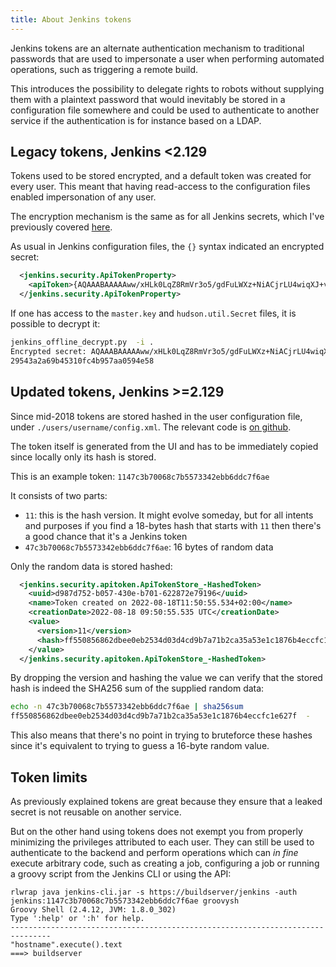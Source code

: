 ```yaml
---
title: About Jenkins tokens
---
```


Jenkins tokens are an alternate authentication mechanism to traditional passwords that are used to impersonate a user when performing automated operations, such as triggering a remote build.

This introduces the possibility to delegate rights to robots without supplying them with a plaintext password that would inevitably be stored in a configuration file somewhere and could be used to authenticate to another service if the authentication is for instance based on a LDAP.

Legacy tokens, Jenkins <2.129
-----------------------------
Tokens used to be stored encrypted, and a default token was created for every user. This meant that having read-access to the configuration files enabled impersonation of any user.

The encryption mechanism is the same as for all Jenkins secrets, which I've previously covered [here](https://github.com/gquere/pwn_jenkins#decrypt-jenkins-secrets-offline).

As usual in Jenkins configuration files, the ```{}``` syntax indicated an encrypted secret:
```xml
  <jenkins.security.ApiTokenProperty>
    <apiToken>{AQAAABAAAAAww/xHLk0LqZ8RmVr3o5/gdFuLWXz+NiACjrLU4wiqXJ+vMiuSBWShiyJQtLhV/3UgJxGXTyJJHmLGkMJWGkxi2A==}</apiToken>
  </jenkins.security.ApiTokenProperty>
```

If one has access to the ```master.key``` and ```hudson.util.Secret``` files, it is possible to decrypt it:
```bash
jenkins_offline_decrypt.py  -i .
Encrypted secret: AQAAABAAAAAww/xHLk0LqZ8RmVr3o5/gdFuLWXz+NiACjrLU4wiqXJ+vMiuSBWShiyJQtLhV/3UgJxGXTyJJHmLGkMJWGkxi2A==
29543a2a69b45310fc4b957aa0594e58
```

Updated tokens, Jenkins >=2.129
-------------------------------
Since mid-2018 tokens are stored hashed in the user configuration file, under ```./users/username/config.xml```. The relevant code is [on github](https://github.com/jenkinsci/jenkins/blob/master/core/src/main/java/jenkins/security/apitoken/ApiTokenStore.java).

The token itself is generated from the UI and has to be immediately copied since locally only its hash is stored.

This is an example token:
```1147c3b70068c7b5573342ebb6ddc7f6ae```

It consists of two parts:

* ```11```: this is the hash version. It might evolve someday, but for all intents and purposes if you find a 18-bytes hash that starts with ```11``` then there's a good chance that it's a Jenkins token
* ```47c3b70068c7b5573342ebb6ddc7f6ae```: 16 bytes of random data

Only the random data is stored hashed:
```xml
  <jenkins.security.apitoken.ApiTokenStore_-HashedToken>
    <uuid>d987d752-b057-430e-b701-622872e79196</uuid>
    <name>Token created on 2022-08-18T11:50:55.534+02:00</name>
    <creationDate>2022-08-18 09:50:55.535 UTC</creationDate>
    <value>
      <version>11</version>
      <hash>ff550856862dbee0eb2534d03d4cd9b7a71b2ca35a53e1c1876b4eccfc1e627f</hash>
    </value>
  </jenkins.security.apitoken.ApiTokenStore_-HashedToken>
```

By dropping the version and hashing the value we can verify that the stored hash is indeed the SHA256 sum of the supplied random data:
```bash
echo -n 47c3b70068c7b5573342ebb6ddc7f6ae | sha256sum
ff550856862dbee0eb2534d03d4cd9b7a71b2ca35a53e1c1876b4eccfc1e627f  -
```

This also means that there's no point in trying to bruteforce these hashes since it's equivalent to trying to guess a 16-byte random value.

Token limits
------------
As previously explained tokens are great because they ensure that a leaked secret is not reusable on another service.

But on the other hand using tokens does not exempt you from properly minimizing the privileges attributed to each user. They can still be used to authenticate to the backend and perform operations which can *in fine* execute arbitrary code, such as creating a job, configuring a job or running a groovy script from the Jenkins CLI or using the API:
```
rlwrap java jenkins-cli.jar -s https://buildserver/jenkins -auth jenkins:1147c3b70068c7b5573342ebb6ddc7f6ae groovysh
Groovy Shell (2.4.12, JVM: 1.8.0_302)
Type ':help' or ':h' for help.
-------------------------------------------------------------------------------
"hostname".execute().text
===> buildserver
```
